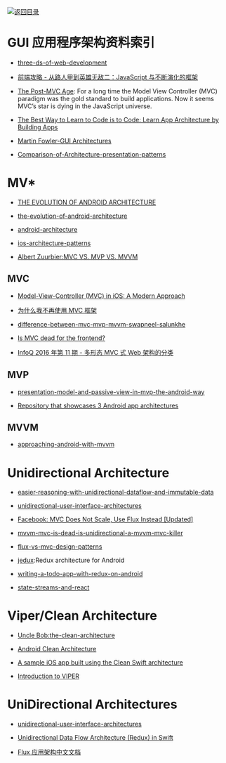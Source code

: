 [![返回目录](https://user-images.githubusercontent.com/5803001/38079637-ff0abcf0-3371-11e8-9b76-ad651620afc7.jpg)](https://github.com/wxyyxc1992/Awesome-Lists)

# GUI 应用程序架构资料索引

* [three-ds-of-web-development](http://developer.telerik.com/featured/three-ds-of-web-development-1-declarative-vs-imperative/)

* [前端攻略 - 从路人甲到英雄无敌二：JavaScript 与不断演化的框架](https://segmentfault.com/a/1190000005353213#articleHeader9)

* [The Post-MVC Age](https://realm.io/news/the-post-mvc-age/): For a long time the Model View Controller (MVC) paradigm was the gold standard to build applications. Now it seems MVC’s star is dying in the JavaScript universe.

* [The Best Way to Learn to Code is to Code: Learn App Architecture by Building Apps](https://medium.com/javascript-scene/the-best-way-to-learn-to-code-is-to-code-learn-app-architecture-by-building-apps-7ec029db6e00#.cqmawrsoj)

* [Martin Fowler-GUI Architectures](http://martinfowler.com/eaaDev/uiArchs.html)

* [Comparison-of-Architecture-presentation-patterns](http://www.codeproject.com/Articles/66585/Comparison-of-Architecture-presentation-patterns-M)

# MV\*

* [THE EVOLUTION OF ANDROID ARCHITECTURE](http://zserge.com/blog/android-mvp-mvvm-redux-history.html)

* [the-evolution-of-android-architecture](https://medium.com/@trikita/the-evolution-of-android-architecture-6c6f04fc1927#.uuk4iuh9e)

- [android-architecture](https://medium.com/android-news/android-architecture-2f12e1c7d4db#.vzmxahsi0)

* [ios-architecture-patterns](https://medium.com/ios-os-x-development/ios-architecture-patterns-ecba4c38de52#.iy9umjlqa)

* [Albert Zuurbier:MVC VS. MVP VS. MVVM](http://www.albertzuurbier.com/index.php/programming/84-mvc-vs-mvp-vs-mvvm)

## MVC

* [Model-View-Controller (MVC) in iOS: A Modern Approach](https://www.raywenderlich.com/132662/mvc-in-ios-a-modern-approach)

- [为什么我不再使用 MVC 框架](http://www.infoq.com/cn/articles/no-more-mvc-frameworks)

- [difference-between-mvc-mvp-mvvm-swapneel-salunkhe](https://www.linkedin.com/pulse/difference-between-mvc-mvp-mvvm-swapneel-salunkhe)

- [Is MVC dead for the frontend?](https://medium.com/@alexnm/is-mvc-dead-for-the-frontend-35b4d1fe39ec#.ez5efmi0b)

- [InfoQ 2016 年第 11 期 - 多形态 MVC 式 Web 架构的分类](https://parg.co/UpB)

## MVP

* [presentation-model-and-passive-view-in-mvp-the-android-way](https://medium.com/@andrzejchm/presentation-model-and-passive-view-in-mvp-the-android-way-fdba56a35b1e#.tgz1fwb6y)

* [Repository that showcases 3 Android app architectures](https://github.com/ivacf/archi)

## MVVM

* [approaching-android-with-mvvm](https://labs.ribot.co.uk/approaching-android-with-mvvm-8ceec02d5442#.lmbtfveih)

# Unidirectional Architecture

* [easier-reasoning-with-unidirectional-dataflow-and-immutable-data](https://open.bekk.no/easier-reasoning-with-unidirectional-dataflow-and-immutable-data)

- [unidirectional-user-interface-architectures](http://staltz.com/unidirectional-user-interface-architectures.html)

* [Facebook: MVC Does Not Scale, Use Flux Instead [Updated]](https://www.infoq.com/news/2014/05/facebook-mvc-flux)

* [mvvm-mvc-is-dead-is-unidirectional-a-mvvm-mvc-killer](http://www.michaelridland.com/xamarin/mvvm-mvc-is-dead-is-unidirectional-a-mvvm-mvc-killer/)

* [flux-vs-mvc-design-patterns](https://medium.com/hacking-and-gonzo/flux-vs-mvc-design-patterns-57b28c0f71b7#.p0h9ih5zj)

* [jedux](https://github.com/trikita/jedux):Redux architecture for Android

* [writing-a-todo-app-with-redux-on-android](https://medium.com/@trikita/writing-a-todo-app-with-redux-on-android-5de31cfbdb4f#.tku4k1n0o)

* [state-streams-and-react](https://medium.com/@markusctz/state-streams-and-react-7921e3c376a4#.dtrx0ep4j)

# Viper/Clean Architecture

* [Uncle Bob:the-clean-architecture](https://blog.8thlight.com/uncle-bob/2012/08/13/the-clean-architecture.html)

* [Android Clean Architecture](http://luboganev.github.io/blog/clean-architecture-pt1/)

* [A sample iOS app built using the Clean Swift architecture](https://github.com/Clean-Swift/CleanStore)

* [Introduction to VIPER](http://mutualmobile.github.io/blog/2013/12/04/viper-introduction/)

# UniDirectional Architectures

* [unidirectional-user-interface-architectures](http://staltz.com/unidirectional-user-interface-architectures.html)

* [Unidirectional Data Flow Architecture (Redux) in Swift](https://medium.com/swift-programming/unidirectional-data-flow-architecture-redux-in-swift-6fa2ed5c3c76?source=reading_list---redux------3-4--------)

- [Flux 应用架构中文文档](http://reactjs.cn/react/docs/flux-overview.html)
